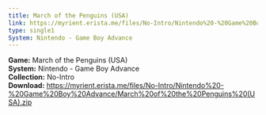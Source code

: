 ```yaml
---
title: March of the Penguins (USA)
link: https://myrient.erista.me/files/No-Intro/Nintendo%20-%20Game%20Boy%20Advance/March%20of%20the%20Penguins%20(USA).zip
type: single1
System: Nintendo - Game Boy Advance
---
```

<b>Game:</b> March of the Penguins (USA)<br>
<b>System:</b> Nintendo - Game Boy Advance<br>
<b>Collection:</b> No-Intro<br>
<b>Download:</b> https://myrient.erista.me/files/No-Intro/Nintendo%20-%20Game%20Boy%20Advance/March%20of%20the%20Penguins%20(USA).zip
